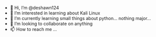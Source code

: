 - 👋 Hi, I’m @deshawn124
- 👀 I’m interested in learning about Kali Linux
- 🌱 I’m currently learning small things about python... nothing major...
- 💞️ I’m looking to collaborate on anything
- 📫 How to reach me ...

<!---
deshawn124/deshawn124 is a ✨ special ✨ repository because its `README.md` (this file) appears on your GitHub profile.
You can click the Preview link to take a look at your changes.
--->
